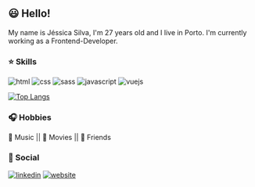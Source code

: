 ## :smiley: Hello!

My name is Jéssica Silva, I'm 27 years old and I live in Porto. 
I'm currently working as a Frontend-Developer.

### :star: Skills

![html](https://img.shields.io/badge/-HTML-orange?logo=HTML5&logoColor=white&style=for-the-badge)
![css](https://img.shields.io/badge/-CSS-blue?logo=CSS3&logoColor=white&style=for-the-badge)
![sass](https://img.shields.io/badge/-Sass-CC6699?logo=Sass&logoColor=white&style=for-the-badge)
![javascript](https://img.shields.io/badge/-JavaScript-yellow?logo=Javascript&logoColor=white&style=for-the-badge)
![vuejs](https://img.shields.io/badge/-Vue-4FC08D?logo=Vue.js&logoColor=white&style=for-the-badge)

[![Top Langs](https://github-readme-stats.vercel.app/api/top-langs/?username=jesspsilva&layout=compact&theme=tokyonight)](https://github.com/jesspsilva/github-readme-stats)

### :headphones: Hobbies

:musical_note: Music || 
:movie_camera: Movies ||
:green_heart: Friends

### :speech_balloon: Social
<a href="https://www.linkedin.com/in/jessipsilva/" target="_blank">![linkedin](https://img.shields.io/badge/-Linkedin-blue?logo=Linkedin&logoColor=white&style=for-the-badge)</a>
<a href="https://jesspsilva.github.io/website/" target="_blank">![website](https://img.shields.io/badge/-Website-990000?style=for-the-badge)</a>

